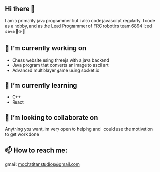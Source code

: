 ## Hi there 👋

I am a primarily java programmer but i also code javascript regularly.
I code as a hobby, and as the Lead Programmer of FRC robotics team 6894 Iced Java 🧊☕🤖

## 🔭 I’m currently working on
- Chess website using threejs with a java backend
- Java program that converts an image to ascii art
- Advanced multiplayer game using socket.io
## 🌱 I’m currently learning
- C++
- React
## 👯 I’m looking to collaborate on
Anything you want, im very open to helping and i could use the motivation to get work done
## 📫 How to reach me:
gmail: mochatitanstudios@gmail.com
<!--
**Mochatitan/Mochatitan** is a ✨ _special_ ✨ repository because its `README.md` (this file) appears on your GitHub profile.

Here are some ideas to get you started:

- 🔭 I’m currently working on🌱 I’m currently learning ...
- 👯 I’m looking to collaborate on ...
- 🤔 I’m looking for help with ...
- 💬 Ask me about ...
- 📫 How to reach me: ...
- 😄 Pronouns: ...
- ⚡ Fun fact: ...
-->
